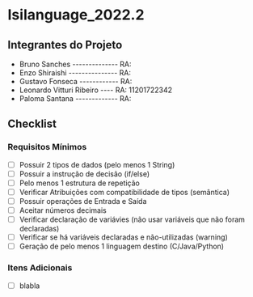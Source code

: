 # Isilanguage_2022.2

## Integrantes do Projeto
- Bruno Sanches -------------- RA:
- Enzo Shiraishi --------------- RA:
- Gustavo Fonseca ------------ RA:
- Leonardo Vitturi Ribeiro ---- RA: 11201722342
- Paloma Santana ------------- RA:

## Checklist

### Requisitos Mínimos
- [ ] Possuir 2 tipos de dados (pelo menos 1 String) 	
- [ ] Possuir a instrução de decisão (if/else)	
- [ ] Pelo menos 1 estrutura de repetição	
- [ ] Verificar Atribuições com compatibilidade de tipos (semântica) 	
- [ ] Possuir operações de Entrada e Saída	
- [ ] Aceitar números decimais 	
- [ ] Verificar declaração de variávies (não usar variáveis que não foram declaradas)	
- [ ] Verificar se há variáveis declaradas e não-utilizadas (warning)	
- [ ] Geração de pelo menos 1 linguagem destino (C/Java/Python)

### Itens Adicionais

- [ ] blabla
